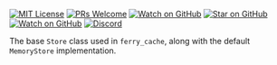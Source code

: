 [![MIT License][license-badge]][license-link]
[![PRs Welcome][prs-badge]][prs-link]
[![Watch on GitHub][github-watch-badge]][github-watch-link]
[![Star on GitHub][github-star-badge]][github-star-link]
[![Watch on GitHub][github-forks-badge]][github-forks-link]
[![Discord][discord-badge]][discord-link]

[license-badge]: https://img.shields.io/github/license/gql-dart/ferry.svg?style=for-the-badge
[license-link]: https://github.com/gql-dart/ferry/blob/master/LICENSE
[prs-badge]: https://img.shields.io/badge/PRs-welcome-brightgreen.svg?style=for-the-badge
[prs-link]: https://github.com/gql-dart/ferry/issues

[github-watch-badge]: https://img.shields.io/github/watchers/gql-dart/ferry.svg?style=for-the-badge&logo=github&logoColor=ffffff
[github-watch-link]: https://github.com/gql-dart/ferry/watchers
[github-star-badge]: https://img.shields.io/github/stars/gql-dart/ferry.svg?style=for-the-badge&logo=github&logoColor=ffffff
[github-star-link]: https://github.com/gql-dart/ferry/stargazers
[github-forks-badge]: https://img.shields.io/github/forks/gql-dart/ferry.svg?style=for-the-badge&logo=github&logoColor=ffffff
[github-forks-link]: https://github.com/gql-dart/ferry/network/members

[discord-badge]: https://img.shields.io/discord/559455668810153989.svg?style=for-the-badge&logo=discord&logoColor=ffffff
[discord-link]: https://discord.gg/NryjpVa

The base `Store` class used in `ferry_cache`, along with the default `MemoryStore` implementation.